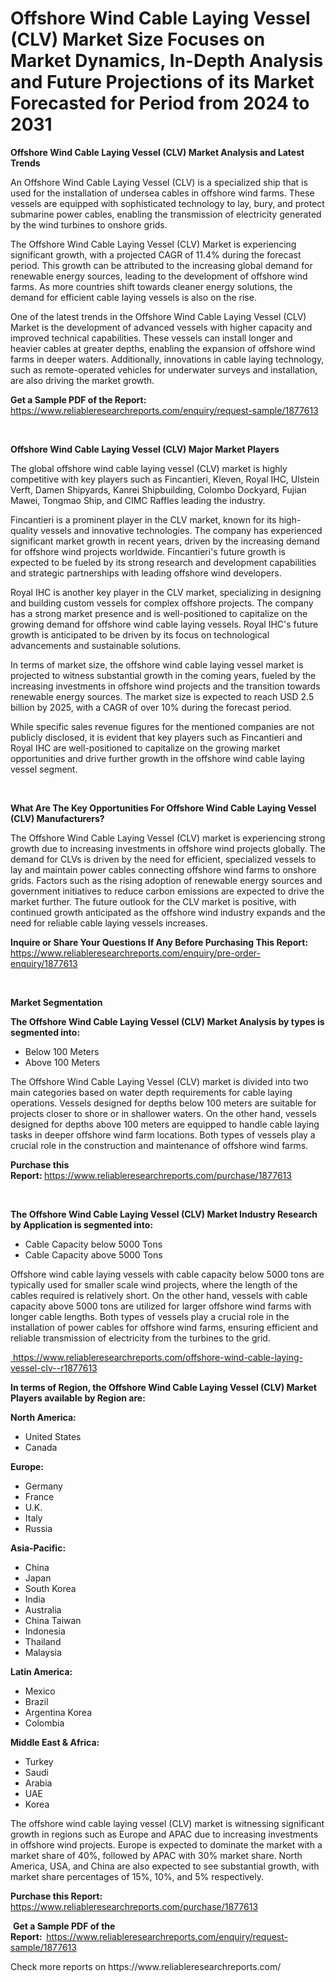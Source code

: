 <p><h1>Offshore Wind Cable Laying Vessel (CLV) Market Size Focuses on Market Dynamics, In-Depth Analysis and Future Projections of its Market Forecasted for Period from 2024 to 2031</h1></p><p><strong>Offshore Wind Cable Laying Vessel (CLV) Market Analysis and Latest Trends</strong></p>
<p><p>An Offshore Wind Cable Laying Vessel (CLV) is a specialized ship that is used for the installation of undersea cables in offshore wind farms. These vessels are equipped with sophisticated technology to lay, bury, and protect submarine power cables, enabling the transmission of electricity generated by the wind turbines to onshore grids.</p><p>The Offshore Wind Cable Laying Vessel (CLV) Market is experiencing significant growth, with a projected CAGR of 11.4% during the forecast period. This growth can be attributed to the increasing global demand for renewable energy sources, leading to the development of offshore wind farms. As more countries shift towards cleaner energy solutions, the demand for efficient cable laying vessels is also on the rise.</p><p>One of the latest trends in the Offshore Wind Cable Laying Vessel (CLV) Market is the development of advanced vessels with higher capacity and improved technical capabilities. These vessels can install longer and heavier cables at greater depths, enabling the expansion of offshore wind farms in deeper waters. Additionally, innovations in cable laying technology, such as remote-operated vehicles for underwater surveys and installation, are also driving the market growth.</p></p>
<p><strong>Get a Sample PDF of the Report:&nbsp;</strong> <a href="https://www.reliableresearchreports.com/enquiry/request-sample/1877613">https://www.reliableresearchreports.com/enquiry/request-sample/1877613</a></p>
<p>&nbsp;</p>
<p><strong>Offshore Wind Cable Laying Vessel (CLV) Major Market Players</strong></p>
<p><p>The global offshore wind cable laying vessel (CLV) market is highly competitive with key players such as Fincantieri, Kleven, Royal IHC, Ulstein Verft, Damen Shipyards, Kanrei Shipbuilding, Colombo Dockyard, Fujian Mawei, Tongmao Ship, and CIMC Raffles leading the industry.</p><p>Fincantieri is a prominent player in the CLV market, known for its high-quality vessels and innovative technologies. The company has experienced significant market growth in recent years, driven by the increasing demand for offshore wind projects worldwide. Fincantieri's future growth is expected to be fueled by its strong research and development capabilities and strategic partnerships with leading offshore wind developers.</p><p>Royal IHC is another key player in the CLV market, specializing in designing and building custom vessels for complex offshore projects. The company has a strong market presence and is well-positioned to capitalize on the growing demand for offshore wind cable laying vessels. Royal IHC's future growth is anticipated to be driven by its focus on technological advancements and sustainable solutions.</p><p>In terms of market size, the offshore wind cable laying vessel market is projected to witness substantial growth in the coming years, fueled by the increasing investments in offshore wind projects and the transition towards renewable energy sources. The market size is expected to reach USD 2.5 billion by 2025, with a CAGR of over 10% during the forecast period.</p><p>While specific sales revenue figures for the mentioned companies are not publicly disclosed, it is evident that key players such as Fincantieri and Royal IHC are well-positioned to capitalize on the growing market opportunities and drive further growth in the offshore wind cable laying vessel segment.</p></p>
<p>&nbsp;</p>
<p><strong>What Are The Key Opportunities For Offshore Wind Cable Laying Vessel (CLV) Manufacturers?</strong></p>
<p><p>The Offshore Wind Cable Laying Vessel (CLV) market is experiencing strong growth due to increasing investments in offshore wind projects globally. The demand for CLVs is driven by the need for efficient, specialized vessels to lay and maintain power cables connecting offshore wind farms to onshore grids. Factors such as the rising adoption of renewable energy sources and government initiatives to reduce carbon emissions are expected to drive the market further. The future outlook for the CLV market is positive, with continued growth anticipated as the offshore wind industry expands and the need for reliable cable laying vessels increases.</p></p>
<p><strong>Inquire or Share Your Questions If Any Before Purchasing This Report:</strong> <a href="https://www.reliableresearchreports.com/enquiry/pre-order-enquiry/1877613">https://www.reliableresearchreports.com/enquiry/pre-order-enquiry/1877613</a></p>
<p>&nbsp;</p>
<p><strong>Market Segmentation</strong></p>
<p><strong>The Offshore Wind Cable Laying Vessel (CLV) Market Analysis by types is segmented into:</strong></p>
<p><ul><li>Below 100 Meters</li><li>Above 100 Meters</li></ul></p>
<p><p>The Offshore Wind Cable Laying Vessel (CLV) market is divided into two main categories based on water depth requirements for cable laying operations. Vessels designed for depths below 100 meters are suitable for projects closer to shore or in shallower waters. On the other hand, vessels designed for depths above 100 meters are equipped to handle cable laying tasks in deeper offshore wind farm locations. Both types of vessels play a crucial role in the construction and maintenance of offshore wind farms.</p></p>
<p><strong>Purchase this Report:&nbsp;</strong><a href="https://www.reliableresearchreports.com/purchase/1877613">https://www.reliableresearchreports.com/purchase/1877613</a></p>
<p>&nbsp;</p>
<p><strong>The Offshore Wind Cable Laying Vessel (CLV) Market Industry Research by Application is segmented into:</strong></p>
<p><ul><li>Cable Capacity below 5000 Tons</li><li>Cable Capacity above 5000 Tons</li></ul></p>
<p><p>Offshore wind cable laying vessels with cable capacity below 5000 tons are typically used for smaller scale wind projects, where the length of the cables required is relatively short. On the other hand, vessels with cable capacity above 5000 tons are utilized for larger offshore wind farms with longer cable lengths. Both types of vessels play a crucial role in the installation of power cables for offshore wind farms, ensuring efficient and reliable transmission of electricity from the turbines to the grid.</p></p>
<p><a href="https://www.reliableresearchreports.com/offshore-wind-cable-laying-vessel-clv--r1877613">&nbsp;https://www.reliableresearchreports.com/offshore-wind-cable-laying-vessel-clv--r1877613</a></p>
<p><strong>In terms of Region, the Offshore Wind Cable Laying Vessel (CLV) Market Players available by Region are:</strong></p>
<p>
    <p> <strong> North America: </strong>
        <ul>
            <li>United States</li>
            <li>Canada</li>
        </ul>
        </p> 
    <p> <strong> Europe: </strong>
        <ul>
            <li>Germany</li>
            <li>France</li>
            <li>U.K.</li>
            <li>Italy</li>
            <li>Russia</li>
        </ul>
        </p> 
    <p> <strong> Asia-Pacific: </strong>
        <ul>
            <li>China</li>
            <li>Japan</li>
            <li>South Korea</li>
            <li>India</li>
            <li>Australia</li>
            <li>China Taiwan</li>
            <li>Indonesia</li>
            <li>Thailand</li>
            <li>Malaysia</li>
        </ul>
        </p> 
    <p> <strong> Latin America: </strong>
        <ul>
            <li>Mexico</li>
            <li>Brazil</li>
            <li>Argentina Korea</li>
            <li>Colombia</li>
        </ul>
        </p> 
    <p> <strong> Middle East & Africa: </strong>
        <ul>
            <li>Turkey</li>
            <li>Saudi</li>
            <li>Arabia</li>
            <li>UAE</li>
            <li>Korea</li>
        </ul>
    </p>
    </p>
<p><p>The offshore wind cable laying vessel (CLV) market is witnessing significant growth in regions such as Europe and APAC due to increasing investments in offshore wind projects. Europe is expected to dominate the market with a market share of 40%, followed by APAC with 30% market share. North America, USA, and China are also expected to see substantial growth, with market share percentages of 15%, 10%, and 5% respectively.</p></p>
<p><strong>Purchase this Report: </strong><a href="https://www.reliableresearchreports.com/purchase/1877613">https://www.reliableresearchreports.com/purchase/1877613</a></p>
<p>&nbsp;<strong>Get a Sample PDF of the Report:&nbsp;&nbsp;</strong><a href="https://www.reliableresearchreports.com/enquiry/request-sample/1877613">https://www.reliableresearchreports.com/enquiry/request-sample/1877613</a></p>
<p><strong></strong></p>
<p>Check more reports on https://www.reliableresearchreports.com/</p>